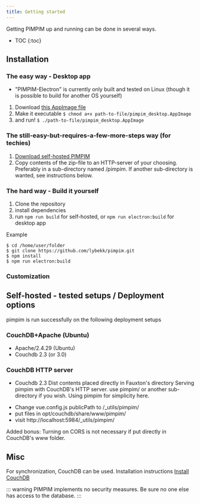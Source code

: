 ```yaml
---
title: Getting started
---
```


Getting PIMPIM up and running can be done in several ways.

* TOC
{:toc}

## Installation

### The easy way - Desktop app

* "PIMPIM-Electron" is currently only built and tested on Linux (though it is possible to build for another OS yourself)
1. Download [this AppImage file](https://lybekk.tech/downloads/pimpim_desktop.AppImage)
2. Make it executable `$ chmod a+x path-to-file/pimpim_desktop.AppImage`
3. and run! `$ ./path-to-file/pimpim_desktop.AppImage`

### The still-easy-but-requires-a-few-more-steps way (for techies)

1. [Download self-hosted PIMPIM](https://lybekk.tech/downloads/pimpim_self_hosted.zip)
2. Copy contents of the zip-file to an HTTP-server of your choosing. Preferably in a sub-directory named /pimpim. If another sub-directory is wanted, see instructions below.

### The hard way - Build it yourself
1. Clone the repository
2. install dependencies
4. run `npm run build` for self-hosted, or `npm run electron:build` for desktop app

Example
```Shell
$ cd /home/user/folder
$ git clone https://github.com/lybekk/pimpim.git
$ npm install
$ npm run electron:build
```

### Customization

## Self-hosted - tested setups / Deployment options

pimpim is run successfully on the following deployment setups

### CouchDB+Apache (Ubuntu)
* Apache/2.4.29 (Ubuntu)
* Couchdb 2.3 (or 3.0)

### CouchDB HTTP server
* Couchdb 2.3
Dist contents placed directly in Fauxton's directory
Serving pimpim with CouchDB's HTTP server.
use pimpim/ or another sub-directory if you wish. Using pimpim for simplicity here.

- Change vue.config.js publicPath to /_utils/pimpim/
- put files in opt/couchdb/share/www/pimpim/
- visit http://localhost:5984/_utils/pimpim/

Added bonus: Turning on CORS is not necessary if put directly in CouchDB's www folder.

## Misc
For synchronization, CouchDB can be used.
Installation instructions [Install CouchDB](https://docs.couchdb.org/en/latest/install/index.html)

::: warning
PIMPIM implements no security measures. Be sure no one else has access to the database.
:::
